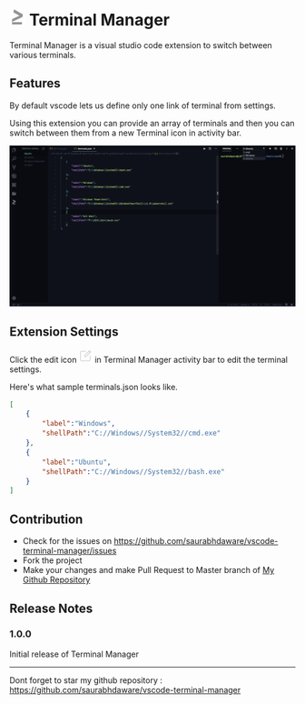 # ![](resources/terminal.png) Terminal Manager

Terminal Manager is a visual studio code extension to switch between various terminals.

## Features

By default vscode lets us define only one link of terminal from settings. 

Using this extension you can provide an array of terminals and then you can switch between them from a new Terminal icon in activity bar. 

![](screenshots/ss1.png)


## Extension Settings

Click the edit icon ![](resources/edit.png) in Terminal Manager activity bar to edit the terminal settings. 

Here's what sample terminals.json looks like.
```json
[
    {
        "label":"Windows",
        "shellPath":"C://Windows//System32//cmd.exe"
    },
    {
        "label":"Ubuntu",
        "shellPath":"C://Windows//System32//bash.exe"
    }
]
```

## Contribution
- Check for the issues on https://github.com/saurabhdaware/vscode-terminal-manager/issues
- Fork the project
- Make your changes and make Pull Request to Master branch of [My Github Repository](https://github.com/saurabhdaware/vscode-terminal-manager)


## Release Notes

### 1.0.0

Initial release of Terminal Manager


----
Dont forget to star my github repository : https://github.com/saurabhdaware/vscode-terminal-manager